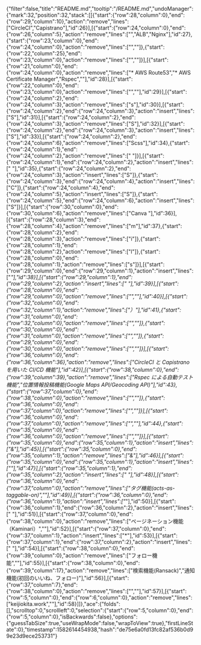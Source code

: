{"filter":false,"title":"README.md","tooltip":"/README.md","undoManager":{"mark":32,"position":32,"stack":[[{"start":{"row":28,"column":0},"end":{"row":29,"column":10},"action":"remove","lines":["CircleCI","Capistrano"],"id":26}],[{"start":{"row":24,"column":0},"end":{"row":26,"column":5},"action":"remove","lines":["","ALB","Nginx"],"id":27},{"start":{"row":23,"column":0},"end":{"row":24,"column":0},"action":"remove","lines":["",""]},{"start":{"row":22,"column":25},"end":{"row":23,"column":0},"action":"remove","lines":["",""]}],[{"start":{"row":21,"column":0},"end":{"row":24,"column":0},"action":"remove","lines":["* AWS Route53","* AWS Certificate Manager","Rspec",""],"id":28}],[{"start":{"row":22,"column":0},"end":{"row":23,"column":0},"action":"remove","lines":["",""],"id":29}],[{"start":{"row":24,"column":2},"end":{"row":24,"column":3},"action":"remove","lines":["s"],"id":30}],[{"start":{"row":24,"column":2},"end":{"row":24,"column":3},"action":"insert","lines":["S"],"id":31}],[{"start":{"row":24,"column":2},"end":{"row":24,"column":3},"action":"remove","lines":["S"],"id":32}],[{"start":{"row":24,"column":2},"end":{"row":24,"column":3},"action":"insert","lines":["S"],"id":33}],[{"start":{"row":24,"column":2},"end":{"row":24,"column":6},"action":"remove","lines":["Scss"],"id":34},{"start":{"row":24,"column":1},"end":{"row":24,"column":2},"action":"remove","lines":[" "]}],[{"start":{"row":24,"column":1},"end":{"row":24,"column":2},"action":"insert","lines":[" "],"id":35},{"start":{"row":24,"column":2},"end":{"row":24,"column":3},"action":"insert","lines":["S"]},{"start":{"row":24,"column":3},"end":{"row":24,"column":4},"action":"insert","lines":["C"]},{"start":{"row":24,"column":4},"end":{"row":24,"column":5},"action":"insert","lines":["S"]},{"start":{"row":24,"column":5},"end":{"row":24,"column":6},"action":"insert","lines":["S"]}],[{"start":{"row":30,"column":0},"end":{"row":30,"column":6},"action":"remove","lines":["Canva "],"id":36}],[{"start":{"row":28,"column":3},"end":{"row":28,"column":4},"action":"remove","lines":["m"],"id":37},{"start":{"row":28,"column":2},"end":{"row":28,"column":3},"action":"remove","lines":["i"]},{"start":{"row":28,"column":1},"end":{"row":28,"column":2},"action":"remove","lines":["l"]},{"start":{"row":28,"column":0},"end":{"row":28,"column":1},"action":"remove","lines":["s"]}],[{"start":{"row":29,"column":0},"end":{"row":29,"column":1},"action":"insert","lines":["*"],"id":38}],[{"start":{"row":29,"column":1},"end":{"row":29,"column":2},"action":"insert","lines":[" "],"id":39}],[{"start":{"row":28,"column":0},"end":{"row":29,"column":0},"action":"remove","lines":["",""],"id":40}],[{"start":{"row":32,"column":0},"end":{"row":32,"column":1},"action":"remove","lines":["）"],"id":41},{"start":{"row":31,"column":0},"end":{"row":32,"column":0},"action":"remove","lines":["",""]},{"start":{"row":30,"column":0},"end":{"row":31,"column":0},"action":"remove","lines":["",""]},{"start":{"row":29,"column":0},"end":{"row":30,"column":0},"action":"remove","lines":["",""]}],[{"start":{"row":36,"column":0},"end":{"row":36,"column":36},"action":"remove","lines":["*CircleCI と Capistrano を用いた CI/CD 機能"],"id":42}],[{"start":{"row":38,"column":0},"end":{"row":39,"column":39},"action":"remove","lines":["Rspec による自動テスト機能","位置情報投稿機能(Google Maps API/Geocoding API)"],"id":43},{"start":{"row":37,"column":0},"end":{"row":38,"column":0},"action":"remove","lines":["",""]},{"start":{"row":36,"column":0},"end":{"row":37,"column":0},"action":"remove","lines":["",""]}],[{"start":{"row":36,"column":0},"end":{"row":37,"column":0},"action":"remove","lines":["",""],"id":44},{"start":{"row":35,"column":0},"end":{"row":36,"column":0},"action":"remove","lines":["",""]}],[{"start":{"row":35,"column":0},"end":{"row":35,"column":1},"action":"insert","lines":["&"],"id":45}],[{"start":{"row":35,"column":0},"end":{"row":35,"column":1},"action":"remove","lines":["&"],"id":46}],[{"start":{"row":35,"column":0},"end":{"row":35,"column":1},"action":"insert","lines":["*"],"id":47}],[{"start":{"row":35,"column":1},"end":{"row":35,"column":2},"action":"insert","lines":[" "],"id":48}],[{"start":{"row":36,"column":0},"end":{"row":37,"column":0},"action":"remove","lines":["タグ機能(acts-as-taggable-on)",""],"id":49}],[{"start":{"row":36,"column":0},"end":{"row":36,"column":1},"action":"insert","lines":["*"],"id":50}],[{"start":{"row":36,"column":1},"end":{"row":36,"column":2},"action":"insert","lines":[" "],"id":51}],[{"start":{"row":37,"column":0},"end":{"row":38,"column":0},"action":"remove","lines":["ページネーション機能（Kaminari）",""],"id":52}],[{"start":{"row":37,"column":0},"end":{"row":37,"column":1},"action":"insert","lines":["*"],"id":53}],[{"start":{"row":37,"column":1},"end":{"row":37,"column":2},"action":"insert","lines":[" "],"id":54}],[{"start":{"row":38,"column":0},"end":{"row":39,"column":0},"action":"remove","lines":["フォロー機能",""],"id":55}],[{"start":{"row":38,"column":0},"end":{"row":39,"column":17},"action":"remove","lines":["検索機能(Ransack)","通知機能(初回のいいね、フォロー)"],"id":56}],[{"start":{"row":37,"column":7},"end":{"row":38,"column":0},"action":"remove","lines":["",""],"id":57}],[{"start":{"row":5,"column":0},"end":{"row":6,"column":0},"action":"remove","lines":["keijiokita.work",""],"id":58}]]},"ace":{"folds":[],"scrolltop":0,"scrollleft":0,"selection":{"start":{"row":5,"column":0},"end":{"row":5,"column":0},"isBackwards":false},"options":{"guessTabSize":true,"useWrapMode":false,"wrapToView":true},"firstLineState":0},"timestamp":1582614454938,"hash":"de75e6a0fd13fc82af536b0d99e23d9ece253731"}